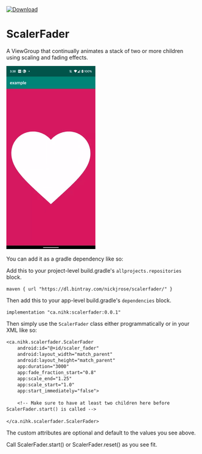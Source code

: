 [ ![Download](https://api.bintray.com/packages/nickjrose/scalerfader/ca.nihk.scalerfader/images/download.svg?version=0.0.1) ](https://bintray.com/nickjrose/scalerfader/ca.nihk.scalerfader/0.0.1/link)

# ScalerFader
A ViewGroup that continually animates a stack of two or more children using scaling and fading effects.

![GIF Example](https://github.com/nihk/ScalerFader/blob/master/example.gif)

You can add it as a gradle dependency like so:

Add this to your project-level build.gradle's `allprojects.repositories` block.
```
maven { url "https://dl.bintray.com/nickjrose/scalerfader/" }
```

Then add this to your app-level build.gradle's `dependencies` block.
```
implementation "ca.nihk:scalerfader:0.0.1"
```

Then simply use the `ScalerFader` class either programmatically or in your XML like so:

```
<ca.nihk.scalerfader.ScalerFader
    android:id="@+id/scaler_fader"
    android:layout_width="match_parent"
    android:layout_height="match_parent"
    app:duration="3000"
    app:fade_fraction_start="0.8"
    app:scale_end="1.25"
    app:scale_start="1.0"
    app:start_immediately="false">

    <!-- Make sure to have at least two children here before ScalerFader.start() is called -->

</ca.nihk.scalerfader.ScalerFader>
```

The custom attributes are optional and default to the values you see above.

Call ScalerFader.start() or ScalerFader.reset() as you see fit.
